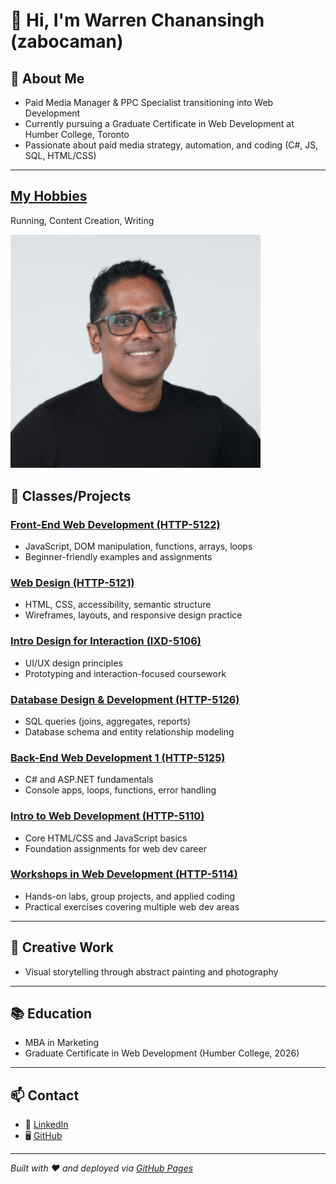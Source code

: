 # 👋 Hi, I'm Warren Chanansingh (zabocaman)

## 🚀 About Me
- Paid Media Manager & PPC Specialist transitioning into Web Development  
- Currently pursuing a Graduate Certificate in Web Development at Humber College, Toronto  
- Passionate about paid media strategy, automation, and coding (C#, JS, SQL, HTML/CSS)

---

## [My Hobbies](hobbies.markdown)
Running, Content Creation, Writing

<img src="selfie.png" width="400">


## 💼 Classes/Projects

### [Front-End Web Development (HTTP-5122)](https://github.com/zabocaman/Front-End-Web-Development---HTTP-5122-0NA)
- JavaScript, DOM manipulation, functions, arrays, loops  
- Beginner-friendly examples and assignments

### [Web Design (HTTP-5121)](https://github.com/zabocaman/Web-Design---HTTP-5121-0NA)
- HTML, CSS, accessibility, semantic structure  
- Wireframes, layouts, and responsive design practice

### [Intro Design for Interaction (IXD-5106)](https://github.com/zabocaman/Intro-Design-for-Interaction---IXD-5106-0NB)
- UI/UX design principles  
- Prototyping and interaction-focused coursework

### [Database Design & Development (HTTP-5126)](https://github.com/zabocaman/Database-Design-Development---HTTP-5126-0NA)
- SQL queries (joins, aggregates, reports)  
- Database schema and entity relationship modeling

### [Back-End Web Development 1 (HTTP-5125)](https://github.com/zabocaman/Back-End-Web-Development-1---HTTP-5125-0NA)
- C# and ASP.NET fundamentals  
- Console apps, loops, functions, error handling

### [Intro to Web Development (HTTP-5110)](https://github.com/zabocaman/Intro-to-Web-Development---HTTP-5110-0NA)
- Core HTML/CSS and JavaScript basics  
- Foundation assignments for web dev career

### [Workshops in Web Development (HTTP-5114)](https://github.com/zabocaman/http5114-workshops-in-web-development)
- Hands-on labs, group projects, and applied coding  
- Practical exercises covering multiple web dev areas

---

## 🎨 Creative Work
- Visual storytelling through abstract painting and photography  

---

## 📚 Education
- MBA in Marketing  
- Graduate Certificate in Web Development (Humber College, 2026)

---

## 📫 Contact
- 💼 [LinkedIn](https://www.linkedin.com/in/warrenchanansingh)  
- 🖥️ [GitHub](https://github.com/zabocaman)  

---
*Built with ❤️ and deployed via [GitHub Pages](https://zabocaman.github.io/)*

